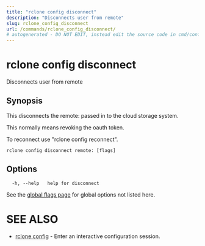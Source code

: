 ```yaml
---
title: "rclone config disconnect"
description: "Disconnects user from remote"
slug: rclone_config_disconnect
url: /commands/rclone_config_disconnect/
# autogenerated - DO NOT EDIT, instead edit the source code in cmd/config/disconnect/ and as part of making a release run "make commanddocs"
---
```

# rclone config disconnect

Disconnects user from remote

## Synopsis


This disconnects the remote: passed in to the cloud storage system.

This normally means revoking the oauth token.

To reconnect use "rclone config reconnect".


```
rclone config disconnect remote: [flags]
```

## Options

```
  -h, --help   help for disconnect
```


See the [global flags page](/flags/) for global options not listed here.

# SEE ALSO

* [rclone config](/commands/rclone_config/)	 - Enter an interactive configuration session.

